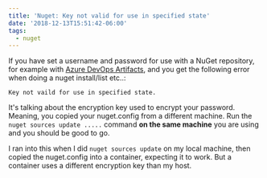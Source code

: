 ```yaml
---
title: 'Nuget: Key not valid for use in specified state'
date: '2018-12-13T15:51:42-06:00'
tags:
  - nuget
---
```

If you have set a username and password for use with a NuGet repository, for example with [Azure DevOps Artifacts](https://azure.microsoft.com/en-us/services/devops/artifacts/), and you get the following error when doing a nuget install/list etc..:
```
Key not vaild for use in specified state.
```
It's talking about the encryption key used to encrypt your password. Meaning, you copied your nuget.config from a different machine. Run the `nuget sources update .....` command **on the same machine** you are using and you should be good to go.

I ran into this when I did `nuget sources update` on my local machine, then copied the nuget.config into a container, expecting it to work. But a container uses a different encryption key than my host.
